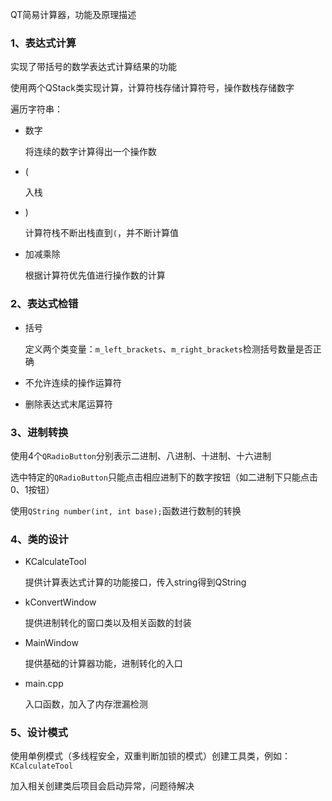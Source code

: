 QT简易计算器，功能及原理描述

### 1、表达式计算

实现了带括号的数学表达式计算结果的功能

使用两个QStack类实现计算，计算符栈存储计算符号，操作数栈存储数字

遍历字符串：

- 数字

  将连续的数字计算得出一个操作数

- (

  入栈

- )

  计算符栈不断出栈直到`(`，并不断计算值

- 加减乘除

  根据计算符优先值进行操作数的计算

### 2、表达式检错

- 括号

  定义两个类变量：`m_left_brackets`、`m_right_brackets`检测括号数量是否正确

- 不允许连续的操作运算符

- 删除表达式末尾运算符

### 3、进制转换

使用4个`QRadioButton`分别表示二进制、八进制、十进制、十六进制

选中特定的`QRadioButton`只能点击相应进制下的数字按钮（如二进制下只能点击0、1按钮）

使用`QString number(int, int base);`函数进行数制的转换

### 4、类的设计

- KCalculateTool

  提供计算表达式计算的功能接口，传入string得到QString

- kConvertWindow

  提供进制转化的窗口类以及相关函数的封装

- MainWindow

  提供基础的计算器功能，进制转化的入口

- main.cpp

  入口函数，加入了内存泄漏检测

### 5、设计模式

使用单例模式（多线程安全，双重判断加锁的模式）创建工具类，例如：`KCalculateTool`

加入相关创建类后项目会启动异常，问题待解决
